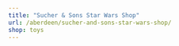 ```yaml
---
title: "Sucher & Sons Star Wars Shop"
url: /aberdeen/sucher-and-sons-star-wars-shop/
shop: toys
---
```

